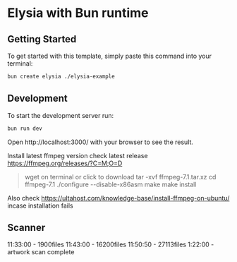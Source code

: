 # Elysia with Bun runtime

## Getting Started

To get started with this template, simply paste this command into your terminal:

```bash
bun create elysia ./elysia-example
```

## Development

To start the development server run:

```bash
bun run dev
```

Open http://localhost:3000/ with your browser to see the result.

Install latest ffmpeg version
check latest release
https://ffmpeg.org/releases/?C=M;O=D

> wget on terminal or click to download
> tar -xvf ffmpeg-7.1.tar.xz
> cd ffmpeg-7.1
> ./configure --disable-x86asm
> make
> make install

Also check https://ultahost.com/knowledge-base/install-ffmpeg-on-ubuntu/ incase installation fails

## Scanner

11:33:00 - 1900files
11:43:00 - 16200files
11:50:50 - 27113files
1:22:00 - artwork scan complete
